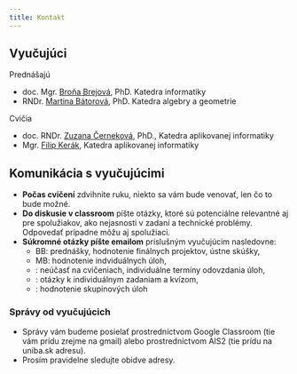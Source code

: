 ```yaml
---
title: Kontakt
---
```


## Vyučujúci

Prednášajú

* doc. Mgr. [Broňa Brejová](http://compbio.fmph.uniba.sk/~bbrejova/), PhD. Katedra informatiky
* RNDr. [Martina Bátorová](http://sccg.sk/~batorova/), PhD. Katedra algebry a geometrie

Cvičia

* doc. RNDr. [Zuzana Černeková](https://dai.fmph.uniba.sk/w/Zuzana_Cernekova/sk), PhD., Katedra aplikovanej informatiky 
* Mgr. [Filip Kerák](https://dai.fmph.uniba.sk/w/Filip_Kerak/sk), Katedra aplikovanej informatiky

## Komunikácia s vyučujúcimi

* **Počas cvičení** zdvihnite ruku, niekto sa vám bude venovať, len čo to bude možné.
* **Do diskusie v classroom** píšte otázky, ktoré sú potenciálne relevantné aj pre spolužiakov, ako nejasnosti v zadaní a technické problémy. Odpovedať prípadne môžu aj spolužiaci.
* **Súkromné otázky píšte emailom** príslušným vyučujúcim nasledovne:
  * BB: prednášky, hodnotenie finálnych projektov, ústne skúšky,
  * MB: hodnotenie indviduálnych úloh,
  * : neúčasť na cvičeniach, individuálne termíny odovzdania úloh,
  * : otázky k individuálnym zadaniam a kvízom,
  * : hodnotenie skupinových úloh

### Správy od vyučujúcich

* Správy vám budeme posielať prostredníctvom Google Classroom (tie vám prídu zrejme na gmail) alebo prostredníctvom AIS2 (tie prídu na uniba.sk adresu).
* Prosím pravidelne sledujte obidve adresy.